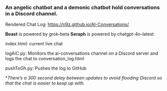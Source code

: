 ### An angelic chatbot and a demonic chatbot hold conversations in a Discord channel.

Rendered Chat Log: https://ri9z.github.io/AI-Conversations/

**Beast** is powered by grok-beta
**Seraph** is powered by chatgpt-4o-latest

index.html: current live chat

logAiC.py: Monitors the ai-conversations channel on a Discord server and logs the chat to conversation_log.html

pushToGh.py: Pushes the log to GitHub

**There’s a 300 second delay between updates to avoid flooding Discord so that the chat is easier to keep up with.*
